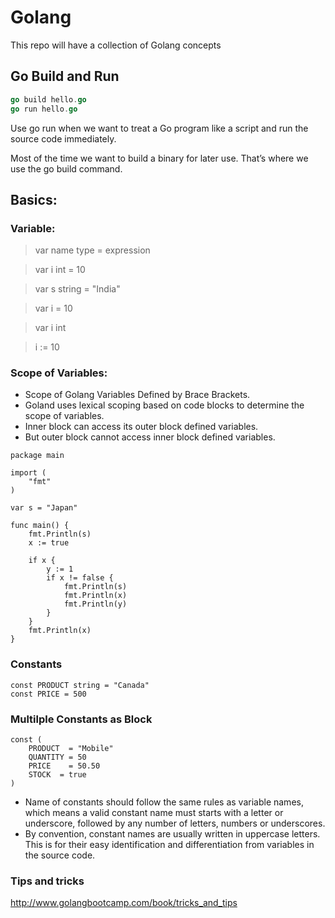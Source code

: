# Golang

This repo will have a collection of Golang concepts

## Go Build and Run

```go
go build hello.go
go run hello.go
```

Use go run when we want to treat a Go program like a script and run the source code immediately.

Most of the time we want to build a binary for later use. That’s where we use the go build command.

## Basics:

### Variable:

> var name type = expression

> var i int = 10

> var s string = "India"

> var i = 10

> var i int

> i := 10

### Scope of Variables:

* Scope of Golang Variables Defined by Brace Brackets.
* Goland uses lexical scoping based on code blocks to determine the scope of variables.
* Inner block can access its outer block defined variables.
* But outer block cannot access inner block defined variables.

``` 
package main

import (
	"fmt"
)

var s = "Japan"

func main() {
	fmt.Println(s)
	x := true

	if x {
		y := 1
		if x != false {
			fmt.Println(s)
			fmt.Println(x)
			fmt.Println(y)
		}
	}
	fmt.Println(x)
} 
```

### Constants

```
const PRODUCT string = "Canada"
const PRICE = 500
```

### Multilple Constants as Block

```
const (
	PRODUCT  = "Mobile"
	QUANTITY = 50
	PRICE    = 50.50
	STOCK  = true
)
```

* Name of constants should follow the same rules as variable names, which means a valid constant name must starts with a letter or underscore, followed by any number of letters, numbers or underscores.
* By convention, constant names are usually written in uppercase letters. This is for their easy identification and differentiation from variables in the source code.

### Tips and tricks

http://www.golangbootcamp.com/book/tricks_and_tips








